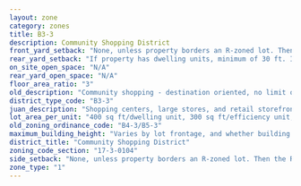 ```yaml
---
layout: zone
category: zones
title: B3-3
description: Community Shopping District
front_yard_setback: "None, unless property borders an R-zoned lot. Then the front setback must be at least 50% of the R lot&#39;s front setback. (See 17-3-0404.)"
rear_yard_setback: "If property has dwelling units, minimum of 30 ft. If its rear property line borders the side property line of an R-zoned lot, the rear setback must equal the side setback of the R-zoned lot. If rear line borders the R lot&#39;s rear line, setback must be at least 16 ft."
on_site_open_space: "N/A"
rear_yard_open_space: "N/A"
floor_area_ratio: "3"
old_description: "Community shopping - destination oriented, no limit on size of commercial establishment. Allows dwelling units above ground floor."
district_type_code: "B3-3"
juan_description: "Shopping centers, large stores, and retail storefronts, often along major streets. Allows more types of businesses than B1 and B2 districts. Apartments permitted above the ground floor."
lot_area_per_unit: "400 sq ft/dwelling unit, 300 sq ft/efficiency unit, 200 sq ft/SRO unit"
old_zoning_ordinance_code: "B4-3/B5-3"
maximum_building_height: "Varies by lot frontage, and whether building has ground-floor commercial space. (See 17-3-0408)"
district_title: "Community Shopping District"
zoning_code_section: "17-3-0104"
side_setback: "None, unless property borders an R-zoned lot. Then the R lot&#39;s front setback applies."
zone_type: "1"
---
```

